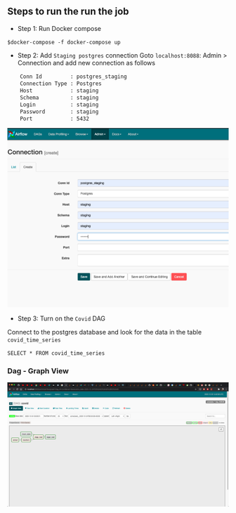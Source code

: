 ## Steps to run the run the job

- Step 1: Run Docker compose
```
$docker-compose -f docker-compose up
```

- Step 2: Add `Staging postgres` connection
Goto `localhost:8088`: Admin > Connection and add new connection as follows
```
    Conn Id         : postgres_staging
    Connection Type : Postgres
    Host            : staging
    Schema          : staging
    Login           : staging
    Password        : staging
    Port            : 5432
```
![Connection Info](https://github.com/rohithreddykota/airflow-covid/blob/master/.github-meta/Screenshot%202020-12-25%20at%208.35.38%20PM.png)

- Step 3: Turn on the `Covid` DAG

Connect to the postgres database and look for the data in the table `covid_time_series`

```
SELECT * FROM covid_time_series
```

### Dag - Graph View
![Dag Graph View](https://github.com/rohithreddykota/airflow-covid/blob/master/.github-meta/Screenshot%202020-12-25%20at%208.12.56%20PM%20(2).png)
